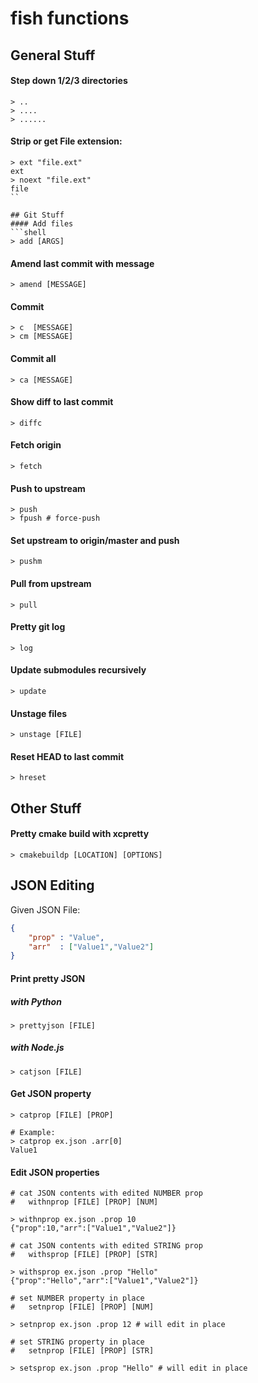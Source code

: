 # fish functions

## General Stuff
#### Step down 1/2/3 directories
```shell
> ..
> ....
> ......
```

#### Strip or get File extension:
```shell
> ext "file.ext"
ext
> noext "file.ext"
file
``

## Git Stuff
#### Add files
```shell
> add [ARGS]
```

#### Amend last commit with message
```shell
> amend [MESSAGE]
```

#### Commit
```shell
> c  [MESSAGE]
> cm [MESSAGE]
```

#### Commit all
```shell
> ca [MESSAGE]
```

#### Show diff to last commit
```shell
> diffc
```

#### Fetch origin
```shell
> fetch
```

#### Push to upstream
```shell
> push
> fpush # force-push
```

#### Set upstream to origin/master and push
```shell
> pushm
```

#### Pull from upstream
```shell
> pull
```

#### Pretty git log
```shell
> log
```

#### Update submodules recursively
```shell
> update
```

#### Unstage files
```shell
> unstage [FILE]
```

#### Reset HEAD to last commit
```shell
> hreset
```

## Other Stuff

#### Pretty cmake build with xcpretty
```shell
> cmakebuildp [LOCATION] [OPTIONS]
```

## JSON Editing

Given JSON File:
```json
{
    "prop" : "Value",
    "arr"  : ["Value1","Value2"]
}
```

#### Print pretty JSON
##### with Python
```shell
> prettyjson [FILE]
```
##### with Node.js
```shell
> catjson [FILE]
```

#### Get JSON property
```shell
> catprop [FILE] [PROP]

# Example:
> catprop ex.json .arr[0]
Value1
```

#### Edit JSON properties
```shell
# cat JSON contents with edited NUMBER prop
#   withnprop [FILE] [PROP] [NUM]

> withnprop ex.json .prop 10
{"prop":10,"arr":["Value1","Value2"]}

# cat JSON contents with edited STRING prop
#   withsprop [FILE] [PROP] [STR]

> withsprop ex.json .prop "Hello"
{"prop":"Hello","arr":["Value1","Value2"]}

# set NUMBER property in place
#   setnprop [FILE] [PROP] [NUM]

> setnprop ex.json .prop 12 # will edit in place

# set STRING property in place
#   setnprop [FILE] [PROP] [STR]

> setsprop ex.json .prop "Hello" # will edit in place
```
